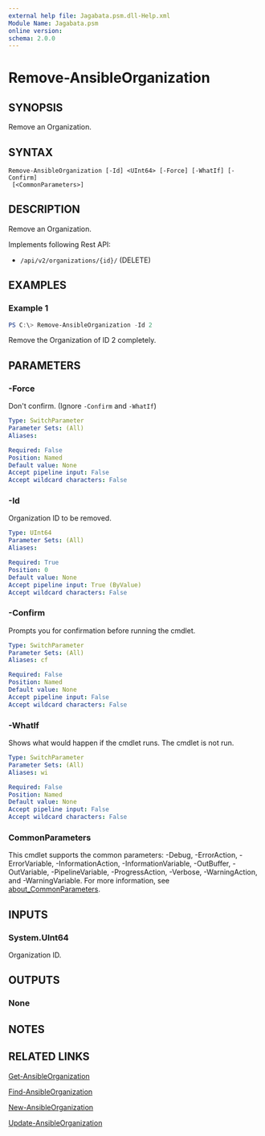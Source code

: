 ```yaml
---
external help file: Jagabata.psm.dll-Help.xml
Module Name: Jagabata.psm
online version:
schema: 2.0.0
---
```


# Remove-AnsibleOrganization

## SYNOPSIS
Remove an Organization.

## SYNTAX

```
Remove-AnsibleOrganization [-Id] <UInt64> [-Force] [-WhatIf] [-Confirm]
 [<CommonParameters>]
```

## DESCRIPTION
Remove an Organization.

Implements following Rest API:  
- `/api/v2/organizations/{id}/` (DELETE)  

## EXAMPLES

### Example 1
```powershell
PS C:\> Remove-AnsibleOrganization -Id 2
```

Remove the Organization of ID 2 completely.

## PARAMETERS

### -Force
Don't confirm. (Ignore `-Confirm` and `-WhatIf`)

```yaml
Type: SwitchParameter
Parameter Sets: (All)
Aliases:

Required: False
Position: Named
Default value: None
Accept pipeline input: False
Accept wildcard characters: False
```

### -Id
Organization ID to be removed.

```yaml
Type: UInt64
Parameter Sets: (All)
Aliases:

Required: True
Position: 0
Default value: None
Accept pipeline input: True (ByValue)
Accept wildcard characters: False
```

### -Confirm
Prompts you for confirmation before running the cmdlet.

```yaml
Type: SwitchParameter
Parameter Sets: (All)
Aliases: cf

Required: False
Position: Named
Default value: None
Accept pipeline input: False
Accept wildcard characters: False
```

### -WhatIf
Shows what would happen if the cmdlet runs.
The cmdlet is not run.

```yaml
Type: SwitchParameter
Parameter Sets: (All)
Aliases: wi

Required: False
Position: Named
Default value: None
Accept pipeline input: False
Accept wildcard characters: False
```

### CommonParameters
This cmdlet supports the common parameters: -Debug, -ErrorAction, -ErrorVariable, -InformationAction, -InformationVariable, -OutBuffer, -OutVariable, -PipelineVariable, -ProgressAction, -Verbose, -WarningAction, and -WarningVariable. For more information, see [about_CommonParameters](http://go.microsoft.com/fwlink/?LinkID=113216).

## INPUTS

### System.UInt64
Organization ID.

## OUTPUTS

### None
## NOTES

## RELATED LINKS

[Get-AnsibleOrganization](Get-AnsibleOrganization.md)

[Find-AnsibleOrganization](Find-AnsibleOrganization.md)

[New-AnsibleOrganization](New-AnsibleOrganization.md)

[Update-AnsibleOrganization](Update-AnsibleOrganization.md)
